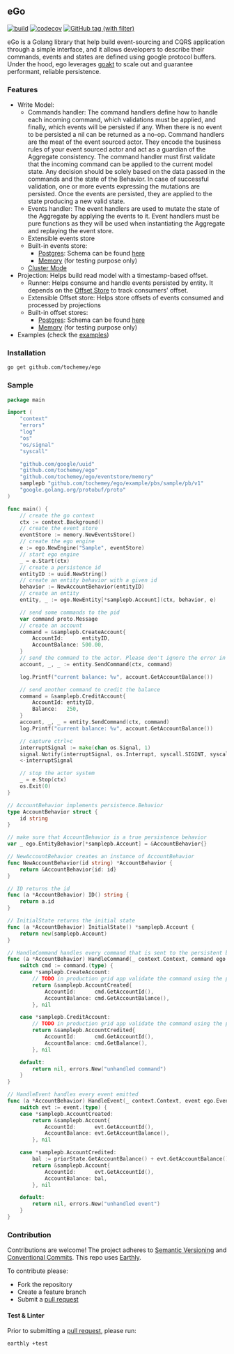 ## eGo

[![build](https://img.shields.io/github/actions/workflow/status/Tochemey/ego/build.yml?branch=main)](https://github.com/Tochemey/ego/actions/workflows/build.yml)
[![codecov](https://codecov.io/gh/Tochemey/ego/branch/main/graph/badge.svg?token=Z5b9gM6Mnt)](https://codecov.io/gh/Tochemey/ego)
[![GitHub tag (with filter)](https://img.shields.io/github/v/tag/tochemey/ego)](https://github.com/Tochemey/ego/tags)

eGo is a Golang library that help build event-sourcing and CQRS application through a simple interface, and it allows developers to describe their commands, events and states are defined using google protocol buffers.
Under the hood, ego leverages [goakt](https://github.com/Tochemey/goakt) to scale out and guarantee performant, reliable persistence.

### Features

- Write Model:
    - Commands handler: The command handlers define how to handle each incoming command,
      which validations must be applied, and finally, which events will be persisted if any. When there is no event to be persisted a nil can
      be returned as a no-op. Command handlers are the meat of the event sourced actor.
      They encode the business rules of your event sourced actor and act as a guardian of the Aggregate consistency.
      The command handler must first validate that the incoming command can be applied to the current model state.
      Any decision should be solely based on the data passed in the commands and the state of the Behavior.
      In case of successful validation, one or more events expressing the mutations are persisted. Once the events are persisted, they are applied to the state producing a new valid state.
    - Events handler: The event handlers are used to mutate the state of the Aggregate by applying the events to it.
      Event handlers must be pure functions as they will be used when instantiating the Aggregate and replaying the event store.
    - Extensible events store
    - Built-in events store:
        - [Postgres](./eventstore/postgres/postgres.go): Schema can be found [here](./resources/eventstore_postgres.sql)
        - [Memory](./eventstore/memory/memory.go) (for testing purpose only)
    - [Cluster Mode](https://github.com/Tochemey/goakt#clustering)
- Projection: Helps build read model with a timestamp-based offset.
    - Runner: Helps consume and handle events persisted by entity. It depends on the [Offset Store](./offsetstore/iface.go) to track consumers' offset.
    - Extensible Offset store: Helps store offsets of events consumed and processed by projections
    - Built-in offset stores:
        - [Postgres](./offsetstore/postgres/postgres.go): Schema can be found [here](./resources/offsetstore_postgres.sql)
        - [Memory](./offsetstore/memory/memory.go) (for testing purpose only)
- Examples (check the [examples](./example))

### Installation

```bash
go get github.com/tochemey/ego
```

### Sample

```go
package main

import (
	"context"
	"errors"
	"log"
	"os"
	"os/signal"
	"syscall"

	"github.com/google/uuid"
	"github.com/tochemey/ego"
	"github.com/tochemey/ego/eventstore/memory"
	samplepb "github.com/tochemey/ego/example/pbs/sample/pb/v1"
	"google.golang.org/protobuf/proto"
)

func main() {
	// create the go context
	ctx := context.Background()
	// create the event store
	eventStore := memory.NewEventsStore()
	// create the ego engine
	e := ego.NewEngine("Sample", eventStore)
	// start ego engine
	_ = e.Start(ctx)
	// create a persistence id
	entityID := uuid.NewString()
	// create an entity behavior with a given id
	behavior := NewAccountBehavior(entityID)
	// create an entity
	entity, _ := ego.NewEntity[*samplepb.Account](ctx, behavior, e)

	// send some commands to the pid
	var command proto.Message
	// create an account
	command = &samplepb.CreateAccount{
		AccountId:      entityID,
		AccountBalance: 500.00,
	}
	// send the command to the actor. Please don't ignore the error in production grid code
	account, _, _ := entity.SendCommand(ctx, command)

	log.Printf("current balance: %v", account.GetAccountBalance())

	// send another command to credit the balance
	command = &samplepb.CreditAccount{
		AccountId: entityID,
		Balance:   250,
	}
	account, _, _ = entity.SendCommand(ctx, command)
	log.Printf("current balance: %v", account.GetAccountBalance())

	// capture ctrl+c
	interruptSignal := make(chan os.Signal, 1)
	signal.Notify(interruptSignal, os.Interrupt, syscall.SIGINT, syscall.SIGTERM)
	<-interruptSignal

	// stop the actor system
	_ = e.Stop(ctx)
	os.Exit(0)
}

// AccountBehavior implements persistence.Behavior
type AccountBehavior struct {
	id string
}

// make sure that AccountBehavior is a true persistence behavior
var _ ego.EntityBehavior[*samplepb.Account] = &AccountBehavior{}

// NewAccountBehavior creates an instance of AccountBehavior
func NewAccountBehavior(id string) *AccountBehavior {
	return &AccountBehavior{id: id}
}

// ID returns the id
func (a *AccountBehavior) ID() string {
	return a.id
}

// InitialState returns the initial state
func (a *AccountBehavior) InitialState() *samplepb.Account {
	return new(samplepb.Account)
}

// HandleCommand handles every command that is sent to the persistent behavior
func (a *AccountBehavior) HandleCommand(_ context.Context, command ego.Command, _ *samplepb.Account) (event ego.Event, err error) {
	switch cmd := command.(type) {
	case *samplepb.CreateAccount:
		// TODO in production grid app validate the command using the prior state
		return &samplepb.AccountCreated{
			AccountId:      cmd.GetAccountId(),
			AccountBalance: cmd.GetAccountBalance(),
		}, nil

	case *samplepb.CreditAccount:
		// TODO in production grid app validate the command using the prior state
		return &samplepb.AccountCredited{
			AccountId:      cmd.GetAccountId(),
			AccountBalance: cmd.GetBalance(),
		}, nil

	default:
		return nil, errors.New("unhandled command")
	}
}

// HandleEvent handles every event emitted
func (a *AccountBehavior) HandleEvent(_ context.Context, event ego.Event, priorState *samplepb.Account) (state *samplepb.Account, err error) {
	switch evt := event.(type) {
	case *samplepb.AccountCreated:
		return &samplepb.Account{
			AccountId:      evt.GetAccountId(),
			AccountBalance: evt.GetAccountBalance(),
		}, nil

	case *samplepb.AccountCredited:
		bal := priorState.GetAccountBalance() + evt.GetAccountBalance()
		return &samplepb.Account{
			AccountId:      evt.GetAccountId(),
			AccountBalance: bal,
		}, nil

	default:
		return nil, errors.New("unhandled event")
	}
}
```


### Contribution

Contributions are welcome!
The project adheres to [Semantic Versioning](https://semver.org) and [Conventional Commits](https://www.conventionalcommits.org/en/v1.0.0/).
This repo uses [Earthly](https://earthly.dev/get-earthly).

To contribute please:

- Fork the repository
- Create a feature branch
- Submit a [pull request](https://help.github.com/articles/using-pull-requests)

#### Test & Linter

Prior to submitting a [pull request](https://help.github.com/articles/using-pull-requests), please run:

```bash
earthly +test
```
